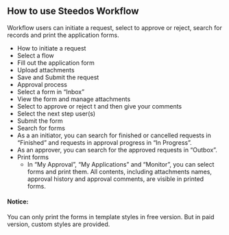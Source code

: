 ## How to use Steedos Workflow
Workflow users can initiate a request, select to approve or reject, search for records and print the application forms.
- How to initiate a request
 - Select a flow
 - Fill out the application form
 - Upload attachments
 - Save and Submit the request
- Approval process
 - Select a form in “Inbox”
 - View the form and manage attachments
 - Select to approve or reject t and then give your comments
 - Select the next step user(s)
 - Submit the form
- Search for forms
 - As a an initiator, you can search for finished or cancelled requests in “Finished” and requests in approval progress in “In Progress”. 
 - As an approver, you can search for the approved requests in “Outbox”.
- Print forms
  - In “My Approval”, “My Applications” and “Monitor”, you can select forms and print them. All contents, including attachments names, approval history and approval comments, are visible in printed forms.

#### Notice:
You can only print the forms in template styles in free version. But in paid version, custom styles are provided.
